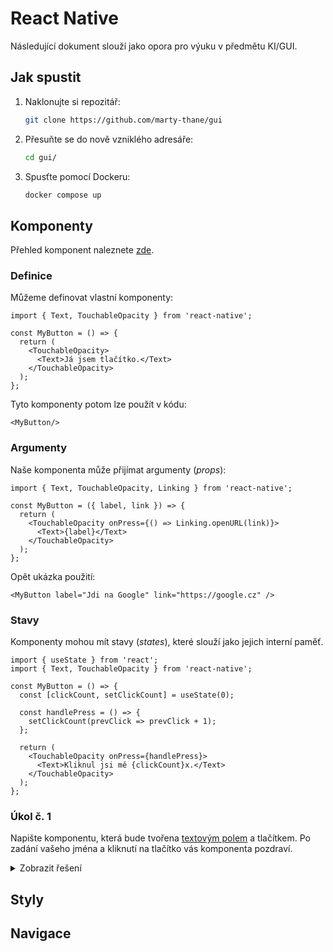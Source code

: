 # React Native

Následující dokument slouží jako opora pro výuku v předmětu KI/GUI.

## Jak spustit

1. Naklonujte si repozitář:
   ```bash
   git clone https://github.com/marty-thane/gui
   ```
2. Přesuňte se do nově vzniklého adresáře:
   ```bash
   cd gui/
   ```
3. Spusťte pomocí Dockeru:
   ```bash
   docker compose up
   ```

## Komponenty

Přehled komponent naleznete [zde](https://reactnative.dev/docs/components-and-apis).

### Definice

Můžeme definovat vlastní komponenty:

```tsx
import { Text, TouchableOpacity } from 'react-native';

const MyButton = () => {
  return (
    <TouchableOpacity>
      <Text>Já jsem tlačítko.</Text>
    </TouchableOpacity>
  );
};
```

Tyto komponenty potom lze použít v kódu:

```tsx
<MyButton/>
```

### Argumenty

Naše komponenta může přijímat argumenty (*props*):

```tsx
import { Text, TouchableOpacity, Linking } from 'react-native';

const MyButton = ({ label, link }) => {
  return (
    <TouchableOpacity onPress={() => Linking.openURL(link)}>
      <Text>{label}</Text>
    </TouchableOpacity>
  );
};
```

Opět ukázka použití:

```tsx
<MyButton label="Jdi na Google" link="https://google.cz" />
```

### Stavy

Komponenty mohou mít stavy (*states*), které slouží jako jejich interní paměť.

```tsx
import { useState } from 'react';
import { Text, TouchableOpacity } from 'react-native';

const MyButton = () => {
  const [clickCount, setClickCount] = useState(0);

  const handlePress = () => {
    setClickCount(prevClick => prevClick + 1);
  };

  return (
    <TouchableOpacity onPress={handlePress}>
      <Text>Kliknul jsi mě {clickCount}x.</Text>
    </TouchableOpacity>
  );
};
```

### Úkol č. 1

Napište komponentu, která bude tvořena [textovým polem](https://reactnative.dev/docs/textinput) a tlačítkem. Po zadání vašeho jména a kliknutí na tlačítko vás komponenta pozdraví.

<details>
<summary>Zobrazit řešení</summary>

```tsx
import { useState } from 'react';
import { Text, TextInput, TouchableOpacity } from 'react-native';

const Greeting = () => {
  const [name, setName] = useState('');
  const [submittedName, setSubmittedName] = useState('');

  const handlePress = () => {
    setSubmittedName(name);
  };

  return (
    <>
      <TextInput
        placeholder="Jak se jmenuješ?"
        value={name}
        onChangeText={setName}
      />
      <TouchableOpacity onPress={handlePress}>
        <Text>Potvrdit</Text>
      </TouchableOpacity>
      {submittedName !== '' && (
        <Text>Ahoj, {submittedName}!</Text>
      )}
    </>
  );
};
```

</details>

## Styly

## Navigace
